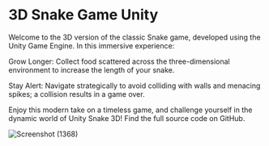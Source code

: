# 3D Snake Game Unity
 Welcome to the 3D version of the classic Snake game, developed using the Unity Game Engine. In this immersive experience:

Grow Longer: Collect food scattered across the three-dimensional environment to increase the length of your snake.

Stay Alert: Navigate strategically to avoid colliding with walls and menacing spikes; a collision results in a game over.

Enjoy this modern take on a timeless game, and challenge yourself in the dynamic world of Unity Snake 3D! Find the full source code on GitHub.


![Screenshot (1368)](https://github.com/striderzz/3D-Snake-Unity/assets/72110940/3363b94b-b92f-4443-b7cb-09181b7e51cb)
